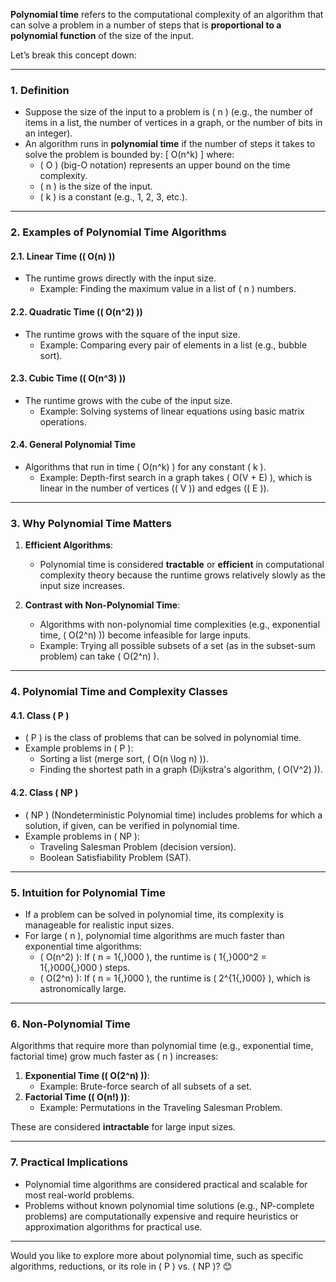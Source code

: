 **Polynomial time** refers to the computational complexity of an algorithm that can solve a problem in a number of steps that is **proportional to a polynomial function** of the size of the input. 

Let’s break this concept down:

---

### **1. Definition**
- Suppose the size of the input to a problem is \( n \) (e.g., the number of items in a list, the number of vertices in a graph, or the number of bits in an integer).
- An algorithm runs in **polynomial time** if the number of steps it takes to solve the problem is bounded by:
  \[
  O(n^k)
  \]
  where:
  - \( O \) (big-O notation) represents an upper bound on the time complexity.
  - \( n \) is the size of the input.
  - \( k \) is a constant (e.g., 1, 2, 3, etc.).

---

### **2. Examples of Polynomial Time Algorithms**
#### **2.1. Linear Time (\( O(n) \))**
- The runtime grows directly with the input size.
  - Example: Finding the maximum value in a list of \( n \) numbers.

#### **2.2. Quadratic Time (\( O(n^2) \))**
- The runtime grows with the square of the input size.
  - Example: Comparing every pair of elements in a list (e.g., bubble sort).

#### **2.3. Cubic Time (\( O(n^3) \))**
- The runtime grows with the cube of the input size.
  - Example: Solving systems of linear equations using basic matrix operations.

#### **2.4. General Polynomial Time**
- Algorithms that run in time \( O(n^k) \) for any constant \( k \).
  - Example: Depth-first search in a graph takes \( O(V + E) \), which is linear in the number of vertices (\( V \)) and edges (\( E \)).

---

### **3. Why Polynomial Time Matters**
1. **Efficient Algorithms**:
   - Polynomial time is considered **tractable** or **efficient** in computational complexity theory because the runtime grows relatively slowly as the input size increases.

2. **Contrast with Non-Polynomial Time**:
   - Algorithms with non-polynomial time complexities (e.g., exponential time, \( O(2^n) \)) become infeasible for large inputs.
   - Example: Trying all possible subsets of a set (as in the subset-sum problem) can take \( O(2^n) \).

---

### **4. Polynomial Time and Complexity Classes**
#### **4.1. Class \( P \)**
- \( P \) is the class of problems that can be solved in polynomial time.
- Example problems in \( P \):
  - Sorting a list (merge sort, \( O(n \log n) \)).
  - Finding the shortest path in a graph (Dijkstra's algorithm, \( O(V^2) \)).

#### **4.2. Class \( NP \)**
- \( NP \) (Nondeterministic Polynomial time) includes problems for which a solution, if given, can be verified in polynomial time.
- Example problems in \( NP \):
  - Traveling Salesman Problem (decision version).
  - Boolean Satisfiability Problem (SAT).

---

### **5. Intuition for Polynomial Time**
- If a problem can be solved in polynomial time, its complexity is manageable for realistic input sizes.
- For large \( n \), polynomial time algorithms are much faster than exponential time algorithms:
  - \( O(n^2) \): If \( n = 1{,}000 \), the runtime is \( 1{,}000^2 = 1{,}000{,}000 \) steps.
  - \( O(2^n) \): If \( n = 1{,}000 \), the runtime is \( 2^{1{,}000} \), which is astronomically large.

---

### **6. Non-Polynomial Time**
Algorithms that require more than polynomial time (e.g., exponential time, factorial time) grow much faster as \( n \) increases:
1. **Exponential Time (\( O(2^n) \))**:
   - Example: Brute-force search of all subsets of a set.
2. **Factorial Time (\( O(n!) \))**:
   - Example: Permutations in the Traveling Salesman Problem.

These are considered **intractable** for large input sizes.

---

### **7. Practical Implications**
- Polynomial time algorithms are considered practical and scalable for most real-world problems.
- Problems without known polynomial time solutions (e.g., NP-complete problems) are computationally expensive and require heuristics or approximation algorithms for practical use.

---

Would you like to explore more about polynomial time, such as specific algorithms, reductions, or its role in \( P \) vs. \( NP \)? 😊

